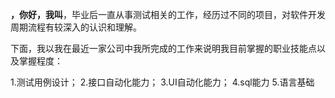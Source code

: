 **，你好，我叫**，毕业后一直从事测试相关的工作，经历过不同的项目，对软件开发周期流程有较深入的认识和理解。

下面，我以我在最近一家公司中我所完成的工作来说明我目前掌握的职业技能点以及掌握程度：

1.测试用例设计；
2.接口自动化能力；
3.UI自动化能力；
4.sql能力
5.语言基础

